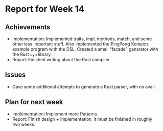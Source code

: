 # Report for Week 14

## Achievements

* Implementation: Implemented traits, impl, methods, match, and some other less important stuff. Also implemented the PingPong Kompics example program with the DSL. Created a small "facade" generator with the Rust `syn` library.
* Report: Finished writing about the Rust compiler.

## Issues

* Gave some additional attempts to generate a Rust parser, with no avail.

## Plan for next week

* Implementation: Implement more Patterns.
* Report: Finish design + implementation, it must be finished in roughly two weeks.
